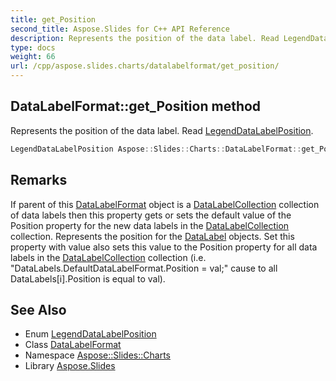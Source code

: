 ```yaml
---
title: get_Position
second_title: Aspose.Slides for C++ API Reference
description: Represents the position of the data label. Read LegendDataLabelPosition.
type: docs
weight: 66
url: /cpp/aspose.slides.charts/datalabelformat/get_position/
---
```

## DataLabelFormat::get_Position method


Represents the position of the data label. Read [LegendDataLabelPosition](../../legenddatalabelposition/).

```cpp
LegendDataLabelPosition Aspose::Slides::Charts::DataLabelFormat::get_Position() override
```

## Remarks


If parent of this [DataLabelFormat](../) object is a [DataLabelCollection](../../datalabelcollection/) collection of data labels then this property gets or sets the default value of the Position property for the new data labels in the [DataLabelCollection](../../datalabelcollection/) collection. Represents the position for the [DataLabel](../../datalabel/) objects. Set this property with value also sets this value to the Position property for all data labels in the [DataLabelCollection](../../datalabelcollection/) collection (i.e. \"DataLabels.DefaultDataLabelFormat.Position = val;\" cause to all DataLabels[i].Position is equal to val). 



## See Also

* Enum [LegendDataLabelPosition](../../legenddatalabelposition/)
* Class [DataLabelFormat](../)
* Namespace [Aspose::Slides::Charts](../../)
* Library [Aspose.Slides](../../../)
